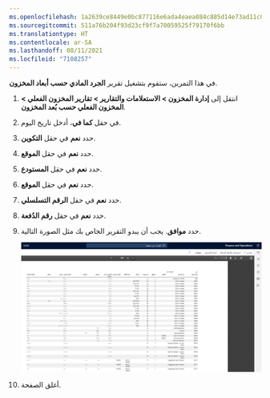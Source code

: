 ```yaml
---
ms.openlocfilehash: 1a2639ce8449e0bc877116e6ada4eaea084c885d14e73ad11c08a079046d4cc1
ms.sourcegitcommit: 511a76b204f93d23cf9f7a70059525f79170f6bb
ms.translationtype: HT
ms.contentlocale: ar-SA
ms.lasthandoff: 08/11/2021
ms.locfileid: "7108257"
---
```

في هذا التمرين، ستقوم بتشغيل تقرير **الجرد المادي حسب أبعاد المخزون**.

1.  انتقل إلى **إدارة المخزون > الاستعلامات والتقارير > تقارير المخزون الفعلي > المخزون الفعلي حسب بُعد المخزون**.
2.  في حقل **كما في**، أدخل تاريخ اليوم.
3.  حدد **نعم** في حقل **التكوين**.
4.  حدد **نعم** في حقل **الموقع**.
5.  حدد **نعم** في حقل **المستودع**.
6.  حدد **نعم** في حقل **الموقع**.
7.  حدد **نعم** في حقل **الرقم التسلسلي**.
8.  حدد **نعم** في حقل **رقم الدُفعة**.
9.  حدد **موافق**. يجب أن يبدو التقرير الخاص بك مثل الصورة التالية.

    [![لقطة شاشة لنموذج مخزون مادي من خلال تقرير أبعاد المخزون.](../media/sample-report.png)](../media/sample-report.png#lightbox)
 
11. أغلق الصفحة.

